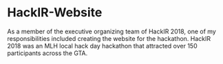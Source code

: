 # HackIR-Website

As a member of the executive organizing team of HackIR 2018, one of my responsibilities included creating the website for the hackathon. HackIR 2018 was an MLH local hack day hackathon that attracted over 150 participants across the GTA. 
